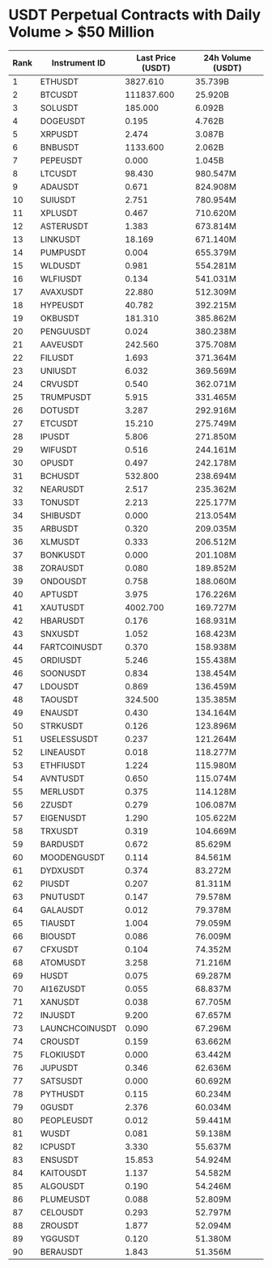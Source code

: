 # USDT Perpetual Contracts with Daily Volume > $50 Million

| Rank | Instrument ID | Last Price (USDT) | 24h Volume (USDT) |
|------|---------------|-------------------|-------------------|
| 1 | ETHUSDT | 3827.610 | 35.739B |
| 2 | BTCUSDT | 111837.600 | 25.920B |
| 3 | SOLUSDT | 185.000 | 6.092B |
| 4 | DOGEUSDT | 0.195 | 4.762B |
| 5 | XRPUSDT | 2.474 | 3.087B |
| 6 | BNBUSDT | 1133.600 | 2.062B |
| 7 | PEPEUSDT | 0.000 | 1.045B |
| 8 | LTCUSDT | 98.430 | 980.547M |
| 9 | ADAUSDT | 0.671 | 824.908M |
| 10 | SUIUSDT | 2.751 | 780.954M |
| 11 | XPLUSDT | 0.467 | 710.620M |
| 12 | ASTERUSDT | 1.383 | 673.814M |
| 13 | LINKUSDT | 18.169 | 671.140M |
| 14 | PUMPUSDT | 0.004 | 655.379M |
| 15 | WLDUSDT | 0.981 | 554.281M |
| 16 | WLFIUSDT | 0.134 | 541.031M |
| 17 | AVAXUSDT | 22.880 | 512.309M |
| 18 | HYPEUSDT | 40.782 | 392.215M |
| 19 | OKBUSDT | 181.310 | 385.862M |
| 20 | PENGUUSDT | 0.024 | 380.238M |
| 21 | AAVEUSDT | 242.560 | 375.708M |
| 22 | FILUSDT | 1.693 | 371.364M |
| 23 | UNIUSDT | 6.032 | 369.569M |
| 24 | CRVUSDT | 0.540 | 362.071M |
| 25 | TRUMPUSDT | 5.915 | 331.465M |
| 26 | DOTUSDT | 3.287 | 292.916M |
| 27 | ETCUSDT | 15.210 | 275.749M |
| 28 | IPUSDT | 5.806 | 271.850M |
| 29 | WIFUSDT | 0.516 | 244.161M |
| 30 | OPUSDT | 0.497 | 242.178M |
| 31 | BCHUSDT | 532.800 | 238.694M |
| 32 | NEARUSDT | 2.517 | 235.362M |
| 33 | TONUSDT | 2.213 | 225.177M |
| 34 | SHIBUSDT | 0.000 | 213.054M |
| 35 | ARBUSDT | 0.320 | 209.035M |
| 36 | XLMUSDT | 0.333 | 206.512M |
| 37 | BONKUSDT | 0.000 | 201.108M |
| 38 | ZORAUSDT | 0.080 | 189.852M |
| 39 | ONDOUSDT | 0.758 | 188.060M |
| 40 | APTUSDT | 3.975 | 176.226M |
| 41 | XAUTUSDT | 4002.700 | 169.727M |
| 42 | HBARUSDT | 0.176 | 168.931M |
| 43 | SNXUSDT | 1.052 | 168.423M |
| 44 | FARTCOINUSDT | 0.370 | 158.938M |
| 45 | ORDIUSDT | 5.246 | 155.438M |
| 46 | SOONUSDT | 0.834 | 138.454M |
| 47 | LDOUSDT | 0.869 | 136.459M |
| 48 | TAOUSDT | 324.500 | 135.385M |
| 49 | ENAUSDT | 0.430 | 134.164M |
| 50 | STRKUSDT | 0.126 | 123.896M |
| 51 | USELESSUSDT | 0.237 | 121.264M |
| 52 | LINEAUSDT | 0.018 | 118.277M |
| 53 | ETHFIUSDT | 1.224 | 115.980M |
| 54 | AVNTUSDT | 0.650 | 115.074M |
| 55 | MERLUSDT | 0.375 | 114.128M |
| 56 | 2ZUSDT | 0.279 | 106.087M |
| 57 | EIGENUSDT | 1.290 | 105.622M |
| 58 | TRXUSDT | 0.319 | 104.669M |
| 59 | BARDUSDT | 0.672 | 85.629M |
| 60 | MOODENGUSDT | 0.114 | 84.561M |
| 61 | DYDXUSDT | 0.374 | 83.272M |
| 62 | PIUSDT | 0.207 | 81.311M |
| 63 | PNUTUSDT | 0.147 | 79.578M |
| 64 | GALAUSDT | 0.012 | 79.378M |
| 65 | TIAUSDT | 1.004 | 79.059M |
| 66 | BIOUSDT | 0.086 | 76.009M |
| 67 | CFXUSDT | 0.104 | 74.352M |
| 68 | ATOMUSDT | 3.258 | 71.216M |
| 69 | HUSDT | 0.075 | 69.287M |
| 70 | AI16ZUSDT | 0.055 | 68.837M |
| 71 | XANUSDT | 0.038 | 67.705M |
| 72 | INJUSDT | 9.200 | 67.657M |
| 73 | LAUNCHCOINUSDT | 0.090 | 67.296M |
| 74 | CROUSDT | 0.159 | 63.662M |
| 75 | FLOKIUSDT | 0.000 | 63.442M |
| 76 | JUPUSDT | 0.346 | 62.636M |
| 77 | SATSUSDT | 0.000 | 60.692M |
| 78 | PYTHUSDT | 0.115 | 60.234M |
| 79 | 0GUSDT | 2.376 | 60.034M |
| 80 | PEOPLEUSDT | 0.012 | 59.441M |
| 81 | WUSDT | 0.081 | 59.138M |
| 82 | ICPUSDT | 3.330 | 55.637M |
| 83 | ENSUSDT | 15.853 | 54.924M |
| 84 | KAITOUSDT | 1.137 | 54.582M |
| 85 | ALGOUSDT | 0.190 | 54.246M |
| 86 | PLUMEUSDT | 0.088 | 52.809M |
| 87 | CELOUSDT | 0.293 | 52.797M |
| 88 | ZROUSDT | 1.877 | 52.094M |
| 89 | YGGUSDT | 0.120 | 51.380M |
| 90 | BERAUSDT | 1.843 | 51.356M |
